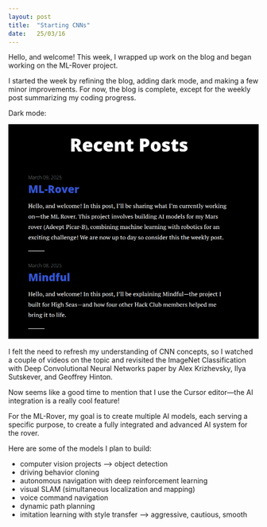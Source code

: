 ```yaml
---
layout: post
title:  "Starting CNNs"
date:   25/03/16
---
```


<p class="intro"><span class="dropcap">H</span>ello, and welcome! This week, I wrapped up work on the blog and began working on the ML-Rover project.</p>

I started the week by refining the blog, adding dark mode, and making a few minor improvements. For now, the blog is complete, except for the weekly post summarizing my coding progress.

Dark mode:

<img src="/assets/img/dark-mode.jpg" alt="">

I felt the need to refresh my understanding of CNN concepts, so I watched a couple of videos on the topic and revisited the ImageNet Classification with Deep Convolutional Neural Networks paper by Alex Krizhevsky, Ilya Sutskever, and Geoffrey Hinton.

Now seems like a good time to mention that I use the Cursor editor—the AI integration is a really cool feature!

For the ML-Rover, my goal is to create multiple AI models, each serving a specific purpose, to create a fully integrated and advanced AI system for the rover.

Here are some of the models I plan to build:

- computer vision projects --> object detection
- driving behavior cloning
- autonomous navigation with deep reinforcement learning
- visual SLAM (simultaneous localization and mapping)
- voice command navigation
- dynamic path planning
- imitation learning with style transfer --> aggressive, cautious, smooth
